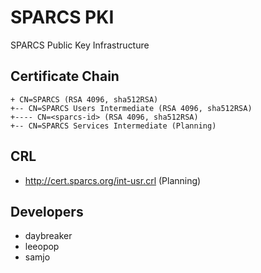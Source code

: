 # SPARCS PKI
SPARCS Public Key Infrastructure

## Certificate Chain
```
+ CN=SPARCS (RSA 4096, sha512RSA)
+-- CN=SPARCS Users Intermediate (RSA 4096, sha512RSA)
+---- CN=<sparcs-id> (RSA 4096, sha512RSA)
+-- CN=SPARCS Services Intermediate (Planning)
```

## CRL
* http://cert.sparcs.org/int-usr.crl (Planning)

## Developers
* daybreaker
* leeopop
* samjo
